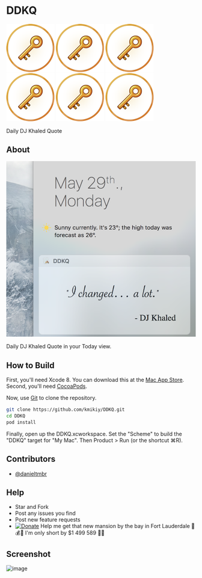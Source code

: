 # DDKQ 

![logo](https://github.com/kmikiy/DDKQ/raw/master/DDKQ/Assets.xcassets/AppIcon.appiconset/Icon128.png)
![logo](https://github.com/kmikiy/DDKQ/raw/master/DDKQ/Assets.xcassets/AppIcon.appiconset/Icon128.png)
![logo](https://github.com/kmikiy/DDKQ/raw/master/DDKQ/Assets.xcassets/AppIcon.appiconset/Icon128.png)
![logo](https://github.com/kmikiy/DDKQ/raw/master/DDKQ/Assets.xcassets/AppIcon.appiconset/Icon128.png)
![logo](https://github.com/kmikiy/DDKQ/raw/master/DDKQ/Assets.xcassets/AppIcon.appiconset/Icon128.png)
![logo](https://github.com/kmikiy/DDKQ/raw/master/DDKQ/Assets.xcassets/AppIcon.appiconset/Icon128.png)

Daily DJ Khaled Quote

## About

![image](https://github.com/kmikiy/DDKQ/blob/master/scrnsht/1.png)

Daily DJ Khaled Quote in your Today view.

## How to Build

First, you'll need Xcode 8. You can download this at the [Mac App Store](https://itunes.apple.com/us/app/xcode/id497799835?mt=12).
Second, you'll need [CocoaPods](https://guides.cocoapods.org/using/getting-started.html). 

Now, use [Git](http://git-scm.com/) to clone the repository.

```sh
git clone https://github.com/kmikiy/DDKQ.git
cd DDKQ
pod install
```

Finally, open up the DDKQ.xcworkspace. Set the "Scheme" to build the "DDKQ" target for "My Mac". Then Product > Run (or the shortcut ⌘R).

## Contributors

- [@danieltmbr](https://github.com/danieltmbr)

## Help

+ Star and Fork
+ Post any issues you find
+ Post new feature requests
+ [![Donate](https://www.paypalobjects.com/en_US/i/btn/btn_donate_SM.gif)](https://www.paypal.com/cgi-bin/webscr?cmd=_s-xclick&hosted_button_id=WL5N9L2DGV4BE) Help me get that new mansion by the bay in Fort Lauderdale 💸💰💵 I'm only short by $1 499 589 🙏🏻

## Screenshot

![image](https://github.com/kmikiy/DDKQ/blob/master/scrnsht/2.png)
